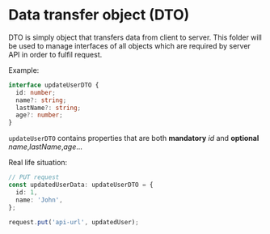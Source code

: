 # Data transfer object (DTO)

DTO is simply object that transfers data from client to server.
This folder will be used to manage interfaces of all objects which are required by server API in order to fulfil request.

Example:

```ts
interface updateUserDTO {
  id: number;
  name?: string;
  lastName?: string;
  age?: number;
}
```

`updateUserDTO` contains properties that are both **mandatory** _id_ and **optional** _name_,_lastName_,_age_...

Real life situation:

```ts
// PUT request
const updatedUserData: updateUserDTO = {
  id: 1,
  name: 'John',
};

request.put('api-url', updatedUser);
```
